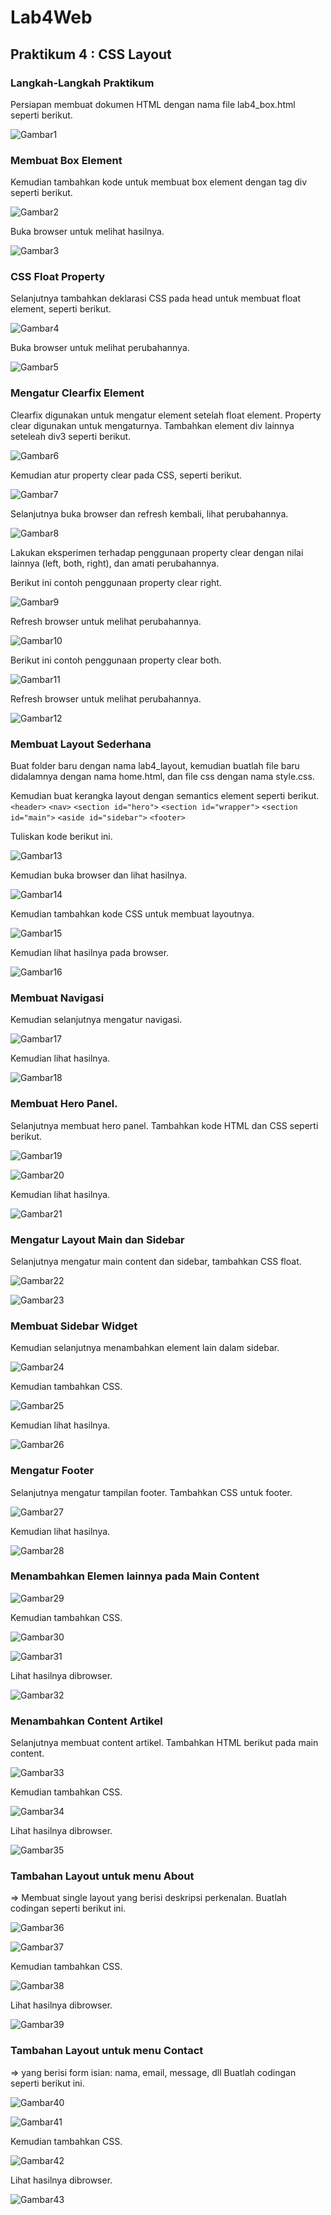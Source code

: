 # Lab4Web
## Praktikum 4 : CSS Layout

### Langkah-Langkah Praktikum
Persiapan membuat dokumen HTML dengan nama file lab4_box.html seperti berikut.

![Gambar1](screenshot/ss1.png)

### Membuat Box Element
Kemudian tambahkan kode untuk membuat box element dengan tag div seperti berikut.

![Gambar2](screenshot/ss3.png)

Buka browser untuk melihat hasilnya.

![Gambar3](screenshot/ss4.png)

### CSS Float Property
Selanjutnya tambahkan deklarasi CSS pada head untuk membuat float element, seperti berikut.

![Gambar4](screenshot/ss5.png)

Buka browser untuk melihat perubahannya.

![Gambar5](screenshot/ss6.png)

### Mengatur Clearfix Element
Clearfix digunakan untuk mengatur element setelah float element. Property clear digunakan untuk mengaturnya.
Tambahkan element div lainnya seteleah div3 seperti berikut.

![Gambar6](screenshot/ss7.png)

Kemudian atur property clear pada CSS, seperti berikut.

![Gambar7](screenshot/ss7b.png)

Selanjutnya buka browser dan refresh kembali, lihat perubahannya.

![Gambar8](screenshot/ss8.png)

Lakukan eksperimen terhadap penggunaan property clear dengan nilai lainnya (left, both, right),
dan amati perubahannya.

Berikut ini contoh penggunaan property clear right.

![Gambar9](screenshot/ss9.png)

Refresh browser untuk melihat perubahannya.

![Gambar10](screenshot/ss10.png)

Berikut ini contoh penggunaan property clear both.

![Gambar11](screenshot/ss11.png)

Refresh browser untuk melihat perubahannya.

![Gambar12](screenshot/ss12.png)



### Membuat Layout Sederhana
Buat folder baru dengan nama lab4_layout, kemudian buatlah file baru didalamnya dengan nama
home.html, dan file css dengan nama style.css.

Kemudian buat kerangka layout dengan semantics element seperti berikut.
`<header>`
`<nav>`
`<section id="hero">`
`<section id="wrapper">`
`<section id="main">`
`<aside id="sidebar">`
`<footer>`

Tuliskan kode berikut ini.

![Gambar13](screenshot/ss31.png)

Kemudian buka browser dan lihat hasilnya.

![Gambar14](screenshot/ss32.png)

Kemudian tambahkan kode CSS untuk membuat layoutnya.

![Gambar15](screenshot/ss33.png)

Kemudian lihat hasilnya pada browser.

![Gambar16](screenshot/ss34.png)

### Membuat Navigasi
Kemudian selanjutnya mengatur navigasi.

![Gambar17](screenshot/ss35.png)

Kemudian lihat hasilnya.

![Gambar18](screenshot/ss36.png)

### Membuat Hero Panel.
Selanjutnya membuat hero panel. Tambahkan kode HTML dan CSS seperti berikut.

![Gambar19](screenshot/ss37.png)

![Gambar20](screenshot/ss37b.png)

Kemudian lihat hasilnya.

![Gambar21](screenshot/ss38.png)

### Mengatur Layout Main dan Sidebar
Selanjutnya mengatur main content dan sidebar, tambahkan CSS float.

![Gambar22](screenshot/ss39.png)

![Gambar23](screenshot/ss40.png)

### Membuat Sidebar Widget
Kemudian selanjutnya menambahkan element lain dalam sidebar. 

![Gambar24](screenshot/ss41.png)

Kemudian tambahkan CSS.

![Gambar25](screenshot/ss42.png)

Kemudian lihat hasilnya.

![Gambar26](screenshot/ss43.png)

### Mengatur Footer
Selanjutnya mengatur tampilan footer. Tambahkan CSS untuk footer.

![Gambar27](screenshot/ss44.png)

Kemudian lihat hasilnya.

![Gambar28](screenshot/ss45.png)

### Menambahkan Elemen lainnya pada Main Content

![Gambar29](screenshot/ss46.png)

Kemudian tambahkan CSS.

![Gambar30](screenshot/ss46b.png)

![Gambar31](screenshot/ss46c.png)

Lihat hasilnya dibrowser.

![Gambar32](screenshot/ss47.png)

### Menambahkan Content Artikel
Selanjutnya membuat content artikel. Tambahkan HTML berikut pada main content.

![Gambar33](screenshot/ss48.png)

Kemudian tambahkan CSS.

![Gambar34](screenshot/ss48b.png)

Lihat hasilnya dibrowser.

![Gambar35](screenshot/ss49.png)


### Tambahan Layout untuk menu About
=> Membuat single layout yang berisi deskripsi perkenalan.
Buatlah codingan seperti berikut ini.

![Gambar36](screenshot/ss50.png)

![Gambar37](screenshot/ss50b.png)

Kemudian tambahkan CSS.

![Gambar38](screenshot/ss50c.png)

Lihat hasilnya dibrowser.

![Gambar39](screenshot/ss51.png)


### Tambahan Layout untuk menu Contact
=> yang berisi form isian: nama, email, message, dll
Buatlah codingan seperti berikut ini.

![Gambar40](screenshot/ss52.png)

![Gambar41](screenshot/ss52b.png)

Kemudian tambahkan CSS.

![Gambar42](screenshot/ss52c.png)

Lihat hasilnya dibrowser.

![Gambar43](screenshot/ss53.png)
